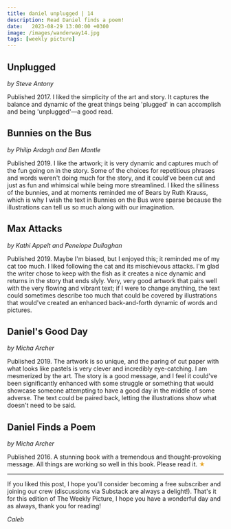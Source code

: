 ```yaml
---
title: daniel unplugged | 14
description: Read Daniel finds a poem!
date:   2023-08-29 13:00:00 +0300
image: /images/wanderway14.jpg
tags: [weekly picture]
---
```


## Unplugged

*by Steve Antony*

Published 2017. I liked the simplicity of the art and story. It captures the balance and dynamic of the great things being 'plugged' in can accomplish and being 'unplugged'—a good read.

## Bunnies on the Bus

*by Philip Ardagh and Ben Mantle*

Published 2019. I like the artwork; it is very dynamic and captures much of the fun going on in the story. Some of the choices for repetitious phrases and words weren't doing much for the story, and it could've been cut and just as fun and whimsical while being more streamlined. I liked the silliness of the bunnies, and at moments reminded me of Bears by Ruth Krauss, which is why I wish the text in Bunnies on the Bus were sparse because the illustrations can tell us so much along with our imagination.

## Max Attacks

*by Kathi Appelt and Penelope Dullaghan*

Published 2019. Maybe I'm biased, but I enjoyed this; it reminded me of my cat too much. I liked following the cat and its mischievous attacks. I'm glad the writer chose to keep with the fish as it creates a nice dynamic and returns in the story that ends slyly. Very, very good artwork that pairs well with the very flowing and vibrant text; if I were to change anything, the text could sometimes describe too much that could be covered by illustrations that would've created an enhanced back-and-forth dynamic of words and pictures.

## Daniel's Good Day

*by Micha Archer*

Published 2019. The artwork is so unique, and the paring of cut paper with what looks like pastels is very clever and incredibly eye-catching. I am mesmerized by the art. The story is a good message, and I feel it could've been significantly enhanced with some struggle or something that would showcase someone attempting to have a good day in the middle of some adverse. The text could be paired back, letting the illustrations show what doesn't need to be said.

## Daniel Finds a Poem 

*by Micha Archer*

Published 2016. A stunning book with a tremendous and thought-provoking message. All things are working so well in this book. Please read it. <h style="color:#E7A526;">★</h>

***

If you liked this post, I hope you'll consider becoming a free subscriber and joining our crew (discussions via Substack are always a delight!). That's it for this edition of The Weekly Picture, I hope you have a wonderful day and as always, thank you for reading!

*Caleb*
